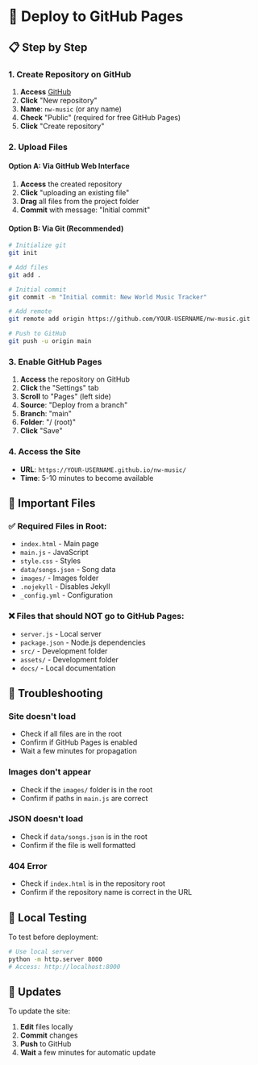 # 🚀 Deploy to GitHub Pages

## 📋 Step by Step

### 1. Create Repository on GitHub

1. **Access** [GitHub](https://github.com)
2. **Click** "New repository"
3. **Name**: `nw-music` (or any name)
4. **Check** "Public" (required for free GitHub Pages)
5. **Click** "Create repository"

### 2. Upload Files

#### Option A: Via GitHub Web Interface
1. **Access** the created repository
2. **Click** "uploading an existing file"
3. **Drag** all files from the project folder
4. **Commit** with message: "Initial commit"

#### Option B: Via Git (Recommended)
```bash
# Initialize git
git init

# Add files
git add .

# Initial commit
git commit -m "Initial commit: New World Music Tracker"

# Add remote
git remote add origin https://github.com/YOUR-USERNAME/nw-music.git

# Push to GitHub
git push -u origin main
```

### 3. Enable GitHub Pages

1. **Access** the repository on GitHub
2. **Click** the "Settings" tab
3. **Scroll** to "Pages" (left side)
4. **Source**: "Deploy from a branch"
5. **Branch**: "main"
6. **Folder**: "/ (root)"
7. **Click** "Save"

### 4. Access the Site

- **URL**: `https://YOUR-USERNAME.github.io/nw-music/`
- **Time**: 5-10 minutes to become available

## 🔧 Important Files

### ✅ Required Files in Root:
- `index.html` - Main page
- `main.js` - JavaScript
- `style.css` - Styles
- `data/songs.json` - Song data
- `images/` - Images folder
- `.nojekyll` - Disables Jekyll
- `_config.yml` - Configuration

### ❌ Files that should NOT go to GitHub Pages:
- `server.js` - Local server
- `package.json` - Node.js dependencies
- `src/` - Development folder
- `assets/` - Development folder
- `docs/` - Local documentation

## 🐛 Troubleshooting

### Site doesn't load
- Check if all files are in the root
- Confirm if GitHub Pages is enabled
- Wait a few minutes for propagation

### Images don't appear
- Check if the `images/` folder is in the root
- Confirm if paths in `main.js` are correct

### JSON doesn't load
- Check if `data/songs.json` is in the root
- Confirm if the file is well formatted

### 404 Error
- Check if `index.html` is in the repository root
- Confirm if the repository name is correct in the URL

## 📱 Local Testing

To test before deployment:

```bash
# Use local server
python -m http.server 8000
# Access: http://localhost:8000
```

## 🔄 Updates

To update the site:
1. **Edit** files locally
2. **Commit** changes
3. **Push** to GitHub
4. **Wait** a few minutes for automatic update
